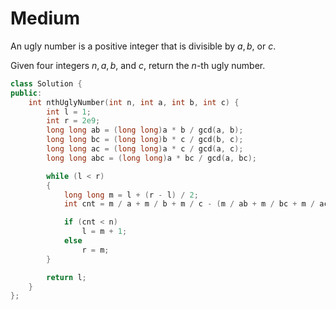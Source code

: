 # Medium

An ugly number is a positive integer that is divisible by $a, b,$ or $c$.

Given four integers $n, a, b,$ and $c$, return the $n$-th ugly number.

```cpp
class Solution {
public:
    int nthUglyNumber(int n, int a, int b, int c) {
        int l = 1;
        int r = 2e9;
        long long ab = (long long)a * b / gcd(a, b);
        long long bc = (long long)b * c / gcd(b, c);
        long long ac = (long long)a * c / gcd(a, c);
        long long abc = (long long)a * bc / gcd(a, bc);

        while (l < r)
        {
            long long m = l + (r - l) / 2;
            int cnt = m / a + m / b + m / c - (m / ab + m / bc + m / ac) + m / abc;

            if (cnt < n)
                l = m + 1;
            else
                r = m;
        }

        return l;
    }
};
```
